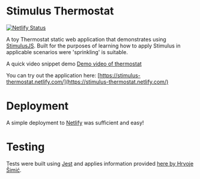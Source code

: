 # Stimulus Thermostat
[![Netlify Status](https://api.netlify.com/api/v1/badges/2d1937eb-68a5-4641-8d73-95bcf9491e49/deploy-status)](https://app.netlify.com/sites/stimulus-thermostat/deploys)

A toy Thermostat static web application that demonstrates using [StimulusJS](https://stimulusjs.org/). Built for the purposes of learning how to apply Stimulus in applicable scenarios were 'sprinkling' is suitable.

A quick video snippet demo
[Demo video of thermostat](demo.gif)

You can try out the application here: [https://stimulus-thermostat.netlify.com/](https://stimulus-thermostat.netlify.com/)


# Deployment

A simple deployment to [Netlify](https://www.netlify.com/) was sufficient and easy!

# Testing

Tests were built using [Jest](https://jestjs.io/) and applies information provided [here by Hrvoje Šimić](https://shime.sh/testing-stimulus).


